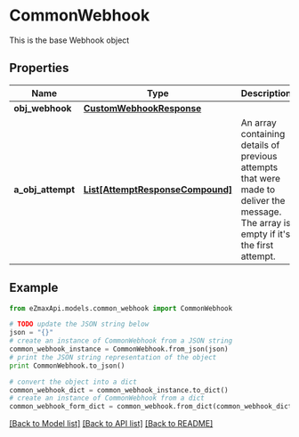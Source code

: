 # CommonWebhook

This is the base Webhook object

## Properties
Name | Type | Description | Notes
------------ | ------------- | ------------- | -------------
**obj_webhook** | [**CustomWebhookResponse**](CustomWebhookResponse.md) |  | 
**a_obj_attempt** | [**List[AttemptResponseCompound]**](AttemptResponseCompound.md) | An array containing details of previous attempts that were made to deliver the message. The array is empty if it&#39;s the first attempt. | 

## Example

```python
from eZmaxApi.models.common_webhook import CommonWebhook

# TODO update the JSON string below
json = "{}"
# create an instance of CommonWebhook from a JSON string
common_webhook_instance = CommonWebhook.from_json(json)
# print the JSON string representation of the object
print CommonWebhook.to_json()

# convert the object into a dict
common_webhook_dict = common_webhook_instance.to_dict()
# create an instance of CommonWebhook from a dict
common_webhook_form_dict = common_webhook.from_dict(common_webhook_dict)
```
[[Back to Model list]](../README.md#documentation-for-models) [[Back to API list]](../README.md#documentation-for-api-endpoints) [[Back to README]](../README.md)


